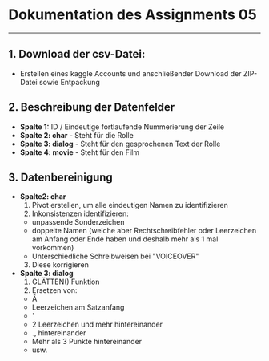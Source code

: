 # Dokumentation des Assignments 05
--------------------------------------
## 1. Download der csv-Datei: 
  - Erstellen eines kaggle Accounts und anschließender Download der ZIP-Datei sowie Entpackung
## 2. Beschreibung der Datenfelder
  - **Spalte 1:** ID / Eindeutige fortlaufende Nummerierung der Zeile
  - **Spalte 2: char** - Steht für die Rolle
  - **Spalte 3: dialog** - Steht für den gesprochenen Text der Rolle
  - **Spalte 4: movie** - Steht für den Film
## 3. Datenbereinigung
  - **Spalte2: char**
    1. Pivot erstellen, um alle eindeutigen Namen zu identifizieren
    2. Inkonsistenzen identifizieren:
      - unpassende Sonderzeichen
      - doppelte Namen (welche aber Rechtschreibfehler oder Leerzeichen am Anfang oder Ende haben und deshalb mehr als 1 mal vorkommen)
      - Unterschiedliche Schreibweisen bei "VOICEOVER"
    3. Diese korrigieren
  - **Spalte 3: dialog**
    1. GLÄTTEN() Funktion
    2. Ersetzen von:
      - Â
      - Leerzeichen am Satzanfang
      - '
      - 2 Leerzeichen und mehr hintereinander
      - ., hintereinander
      - Mehr als 3 Punkte hintereinander
      - usw.
